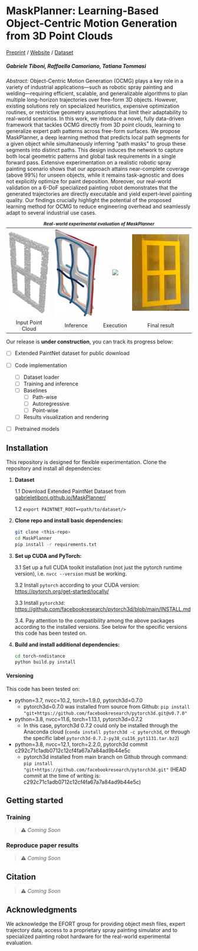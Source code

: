 # MaskPlanner: Learning-Based Object-Centric Motion Generation from 3D Point Clouds

[Preprint]() / [Website](https://gabrieletiboni.github.io/maskplanner/) / [Dataset](https://gabrieletiboni.github.io/maskplanner/)
<!-- [Video](https://gabrieletiboni.github.io/maskplanner/) -->

##### Gabriele Tiboni, Raffaello Camoriano, Tatiana Tommasi

*Abstract:* Object-Centric Motion Generation (OCMG) plays a key role in a variety of industrial applications—such as robotic spray painting and welding—requiring efficient, scalable, and generalizable algorithms to plan multiple long-horizon trajectories over free-form 3D objects. However, existing solutions rely on specialized heuristics, expensive optimization routines, or restrictive geometry assumptions that limit their adaptability to real-world scenarios. In this work, we introduce a novel, fully data-driven framework that tackles OCMG directly from 3D point clouds, learning to generalize expert path patterns across free-form surfaces. We propose MaskPlanner, a deep learning method that predicts local path segments for a given object while simultaneously inferring "path masks" to group these segments into distinct paths. This design induces the network to capture both local geometric patterns and global task requirements in a single forward pass. Extensive experimentation on a realistic robotic spray painting scenario shows that our approach attains near-complete coverage (above 99%) for unseen objects, while it remains task-agnostic and does not explicitly optimize for paint deposition. Moreover, our real-world validation on a 6-DoF specialized painting robot demonstrates that the generated trajectories are directly executable and yield expert-level painting quality. Our findings crucially highlight the potential of the proposed learning method for OCMG to reduce engineering overhead and seamlessly adapt to several industrial use cases.

<!--![maskplanner_overview](docs/assets/img/maskplanner_overview.png)-->
<table style="text-align: center;">
  <thead>
    <tr>
      <td align="center" style="font-size: smaller; font-weight: bold; text-align: center;" colspan="4"><em>Real-world experimental evaluation of MaskPlanner</em></td>
    </tr>
  </thead>
  <tr>
    <td><img src="docs/assets/img/realworld_pc.png" width="150" /></td>
    <td><img src="docs/assets/img/realworld_predictions_postprocessed.png" width="150" /></td>
    <td><img src="docs/assets/img/realworld_execution.gif" width="200" /></td>
    <td><img src="docs/assets/img/realworld_final.png" width="222" /></td>
  </tr>
  <tr>
    <td align="center">Input Point Cloud</td>
    <td align="center">Inference</td>
    <td align="center">Execution</td>
    <td align="center">Final result</td>
  </tr>
</table>

Our release is **under construction**, you can track its progress below:

- [ ] Extended PaintNet dataset for public download
- [ ] Code implementation
  - [ ] Dataset loader
  - [ ] Training and inference
  - [ ] Baselines
    - [ ] Path-wise
    - [ ] Autoregressive
    - [ ] Point-wise
  - [ ] Results visualization and rendering
- [ ] Pretrained models


## Installation

This repository is designed for flexible experimentation. Clone the repository and install all dependencies:

1.  **Dataset**
    
    1.1 Download Extended PaintNet Dataset from [gabrieletiboni.github.io/MaskPlanner/](https://gabrieletiboni.github.io/MaskPlanner/)

    1.2 `export PAINTNET_ROOT=<path/to/dataset/>`

2. **Clone repo and install basic dependencies:**
    ```bash
    git clone <this-repo>
    cd MaskPlanner
    pip install -r requirements.txt
    ```

3.  **Set up CUDA and PyTorch:**

    3.1 Set up a full CUDA toolkit installation (not just the pytorch runtime version), i.e. `nvcc --version` must be working.

    3.2 Install `pytorch` according to your CUDA version: https://pytorch.org/get-started/locally/

    3.3 Install `pytorch3d`: https://github.com/facebookresearch/pytorch3d/blob/main/INSTALL.md

    3.4. Pay attention to the compatibility among the above packages according to the installed versions. See below for the specific versions this code has been tested on.

4. **Build and install additional dependencies:**
    ```bash
    cd torch-nndistance
    python build.py install
    ```

#### Versioning 
This code has been tested on:
- python=3.7, nvcc=10.2, torch=1.9.0, pytorch3d=0.7.0
  - pytorch3d=0.7.0 was installed from source from Github: `pip install "git+https://github.com/facebookresearch/pytorch3d.git@v0.7.0"`
- python=3.8, nvcc=11.6, torch=1.13.1, pytorch3d=0.7.2
  - In this case, pytorch3d 0.7.2 could only be installed through the Anaconda cloud (`conda install pytorch3d -c pytorch3d`, or through the specific label `pytorch3d-0.7.2-py38_cu116_pyt1131.tar.bz2`)
- python=3.8, nvcc=12.1, torch=2.2.0, pytorch3d commit c292c71c1adb0712c12cf4fa67a7a84ad9b44e5c
    - pytorch3d installed from main branch on Github through command: `pip install "git+https://github.com/facebookresearch/pytorch3d.git"` (HEAD commit at the time of writing is: c292c71c1adb0712c12cf4fa67a7a84ad9b44e5c)



## Getting started

### Training

> ⚠️ *Coming Soon*

### Reproduce paper results
> ⚠️ *Coming Soon*



## Citation

<!--If you find this repository useful, please consider citing:-->
> ⚠️ *Coming Soon*



## Acknowledgments

We acknowledge the EFORT group for providing object mesh files, expert trajectory data, access to a proprietary spray painting simulator and to specialized painting robot hardware for the real-world experimental evaluation.
